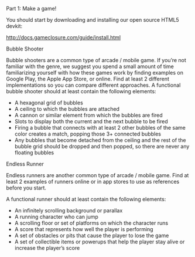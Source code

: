 
Part 1: Make a game!

You should start by downloading and installing our open source HTML5 devkit:

http://docs.gameclosure.com/guide/install.html

Bubble Shooter

Bubble shooters are a common type of arcade / mobile game. If you’re not familiar with the genre, we suggest you spend a small amount of time familiarizing yourself with how these games work by finding examples on Google Play, the Apple App Store, or online. Find at least 2 different implementations so you can compare different approaches.
A functional bubble shooter should at least contain the following elements:

* A hexagonal grid of bubbles
* A ceiling to which the bubbles are attached
* A cannon or similar element from which the bubbles are fired
* Slots to display both the current and the next bubble to be fired
* Firing a bubble that connects with at least 2 other bubbles of the same color creates
a match, popping those 3+ connected bubbles
* Any bubbles that become detached from the ceiling and the rest of the bubble grid
should be dropped and then popped, so there are never any floating bubbles

Endless Runner

Endless runners are another common type of arcade / mobile game. Find at least 2 examples of runners online or in app stores to use as references before you start.

A functional runner should at least contain the following elements:
* An infinitely scrolling background or parallax
* A running character who can jump
* A scrolling floor or set of platforms on which the character runs
* A score that represents how well the player is performing
* A set of obstacles or pits that cause the player to lose the game
* A set of collectible items or power­ups that help the player stay alive or increase the
player’s score
